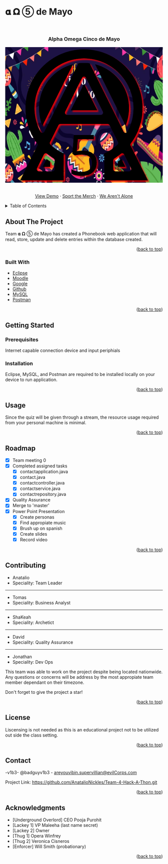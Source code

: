 # 𝛂 𝛀 ⑤ de Mayo

<div id="top"></div>
<br />
<div align="center">

<h3 align="center">Alpha Omega Cinco de Mayo</h3>
  <img src="https://github.com/NoirPhantom/Contact-RESTAPI/blob/master/Alpha_Omega_Cinco_de_Mayo.png">

  <p align="center">
    <br />
    <a href="https://www.google.com/search?q=hi+alex!&sxsrf=APq-WBveHwk7TQkUhLdjIJ-ZS-DF2I0wTQ:1649436844712&source=lnms&tbm=isch&sa=X&ved=2ahUKEwiMmNWJ94T3AhXNkmoFHVejA_cQ_AUoAXoECAIQAw&biw=1920&bih=899&dpr=1">View Demo</a>
    ·
    <a href="https://www.redbubble.com/i/hoodie/Cinco-de-Mayo-by-DetourShirts/7133062.VY21C?country_code=US&msclkid=22a14a566467138f9446282747984933&utm_source=bing&utm_medium=cpc&utm_campaign=B.PLA%20-%20G.USA%20-%20L.ENG&utm_term=4580015687033094&utm_content=Desktop&gclid=22a14a566467138f9446282747984933&gclsrc=3p.ds">Sport the Merch</a>
    ·
    <a href="https://www.socialmediatoday.com/news/yellow-pages-vs-digital-marketing-is-the-phone-book-really-dead/516574/">We Aren't Alone</a>
  </p>
</div>



<details>
  <summary>Table of Contents</summary>
  <ol>
    <li>
      <a href="#about-the-project">About The Project</a>
      <ul>
        <li><a href="#built-with">Built With</a></li>
      </ul>
    </li>
    <li>
      <a href="#getting-started">Getting Started</a>
      <ul>
        <li><a href="#prerequisites">Prerequisites</a></li>
        <li><a href="#installation">Installation</a></li>
      </ul>
    </li>
    <li><a href="#usage">Usage</a></li>
    <li><a href="#roadmap">Roadmap</a></li>
    <li><a href="#contributing">Contributing</a></li>
    <li><a href="#license">License</a></li>
    <li><a href="#contact">Contact</a></li>
    <li><a href="#acknowledgments">Acknowledgments</a></li>
  </ol>
</details>


## About The Project

 Team 𝛂 𝛀 ⑤ de Mayo has created a Phonebook web application that will read, store, update and delete entries within the database created.


<p align="right">(<a href="#top">back to top</a>)</p>

### Built With

* [Eclipse](https://www.eclipse.org/downloads/)
* [Moodle](http://siux.vanguard.xpxtraining.com/course/view.php?id=6/)
* [Google](https://www.google.com/)
* [Github](https://github.com/)
* [MySQL](https://dev.mysql.com/downloads/installer/)
* [Postman](https://www.postman.com/downloads/)

<p align="right">(<a href="#top">back to top</a>)</p>




## Getting Started


### Prerequisites

Internet capable connection device and input periphials


### Installation

Eclipse, MySQL, and Postman are required to be installed locally on your device to run application.

<p align="right">(<a href="#top">back to top</a>)</p>




## Usage

Since the quiz will be given through a stream, the resource usage required from your personal machine is minimal.  

<p align="right">(<a href="#top">back to top</a>)</p>




## Roadmap

- [X] Team meeting 0
- [X] Completed assigned tasks
    - [X] contactapplication.java
    - [X] contact.java
    - [X] contactcontroller.java
    - [X] contactservice.java
    - [X] contactrepository.java
- [X] Quality Assurance
- [X] Merge to 'master'
- [X] Power Point Presentation
    - [X] Create personas
    - [X] Find appropiate music
    - [X] Brush up on spanish
    - [X] Create slides
    - [X] Record video

<p align="right">(<a href="#top">back to top</a>)</p>




## Contributing

* Anatalio
* Speciality: Team Leader
 
 -----------------------
*  Tomas
* Speciality: Business Analyst

-----------------------
* ShaKeah
* Speciality: Archetict

 -----------------------
* David
* Speciality: Quality Assurance

 -----------------------
* Jonathan
* Speciality: Dev Ops



This team was able to work on the project despite being located nationwide. Any questions or concerns will be address by the most appropiate team member dependant on their timezone.

Don't forget to give the project a star!

<p align="right">(<a href="#top">back to top</a>)</p>


## License

Liscensing is not needed as this is an educational project not to be utilized out side the class setting.

<p align="right">(<a href="#top">back to top</a>)</p>


## Contact

-v1b3- @badguyv1b3 - areyouvibin.supervillian@evilCorps.com

Project Link: https://github.com/AnatalioNickles/Team-4-Hack-A-Thon.git

<p align="right">(<a href="#top">back to top</a>)</p>



## Acknowledgments

* [Underground Overlord] CEO Pooja Purohit
* [Lackey 1] VP Maleeha (last name secret)
* [Lackey 2] Owner
* [Thug 1] Opera Winfrey
* [Thug 2] Veronica Cisneros
* [Enforcer] Will Smith (probationary)


<p align="right">(<a href="#top">back to top</a>)</p>
